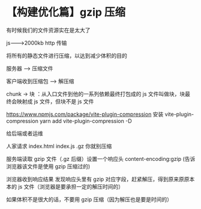 # 【构建优化篇】gzip 压缩

有时候我们的文件资源实在是太大了

js--->2000kb http 传输

将所有的静态文件进行压缩，以达到减少体积的目的

服务器 --> 压缩文件

客户端收到压缩包 --> 解压缩

chunk -> 块 ：从入口文件到他的一系列依赖最终打包成的 js 文件叫做块，块最终会映射成 js 文件，但块不是 js 文件

https://www.npmjs.com/package/vite-plugin-compression
安装 vite-plugin-compression
yarn add vite-plugin-compression -D

给后端或者运维

人家请求 index.html index.js .gz 你就别压缩

服务端读取 gzip 文件（.gz 后缀）设置一个响应头 content-encoding:gzip (告诉浏览器该文件是使用 gzip 压缩过的)

浏览器收到响应结果 发现响应头里有 gzip 对应字段，赶紧解压，得到原来原原本本的 js 文件（浏览器是要承担一定的解压时间的）

如果体积不是很大的话，不要用 gzip 压缩（因为解压也是要是时间的）
